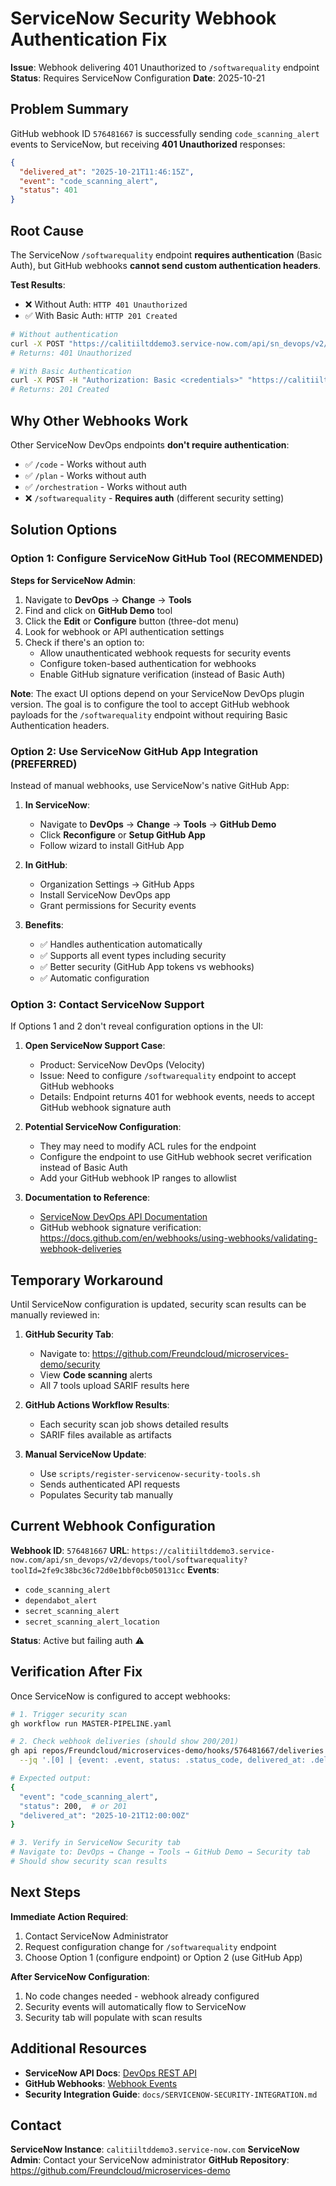 # ServiceNow Security Webhook Authentication Fix

**Issue**: Webhook delivering 401 Unauthorized to `/softwarequality` endpoint
**Status**: Requires ServiceNow Configuration
**Date**: 2025-10-21

## Problem Summary

GitHub webhook ID `576481667` is successfully sending `code_scanning_alert` events to ServiceNow, but receiving **401 Unauthorized** responses:

```json
{
  "delivered_at": "2025-10-21T11:46:15Z",
  "event": "code_scanning_alert",
  "status": 401
}
```

## Root Cause

The ServiceNow `/softwarequality` endpoint **requires authentication** (Basic Auth), but GitHub webhooks **cannot send custom authentication headers**.

**Test Results**:
- ❌ Without Auth: `HTTP 401 Unauthorized`
- ✅ With Basic Auth: `HTTP 201 Created`

```bash
# Without authentication
curl -X POST "https://calitiiltddemo3.service-now.com/api/sn_devops/v2/devops/tool/softwarequality?toolId=..."
# Returns: 401 Unauthorized

# With Basic Authentication
curl -X POST -H "Authorization: Basic <credentials>" "https://calitiiltddemo3.service-now.com/api/sn_devops/v2/devops/tool/softwarequality?toolId=..."
# Returns: 201 Created
```

## Why Other Webhooks Work

Other ServiceNow DevOps endpoints **don't require authentication**:
- ✅ `/code` - Works without auth
- ✅ `/plan` - Works without auth
- ✅ `/orchestration` - Works without auth
- ❌ `/softwarequality` - **Requires auth** (different security setting)

## Solution Options

### Option 1: Configure ServiceNow GitHub Tool (RECOMMENDED)

**Steps for ServiceNow Admin**:

1. Navigate to **DevOps** → **Change** → **Tools**
2. Find and click on **GitHub Demo** tool
3. Click the **Edit** or **Configure** button (three-dot menu)
4. Look for webhook or API authentication settings
5. Check if there's an option to:
   - Allow unauthenticated webhook requests for security events
   - Configure token-based authentication for webhooks
   - Enable GitHub signature verification (instead of Basic Auth)

**Note**: The exact UI options depend on your ServiceNow DevOps plugin version. The goal is to configure the tool to accept GitHub webhook payloads for the `/softwarequality` endpoint without requiring Basic Authentication headers.

### Option 2: Use ServiceNow GitHub App Integration (PREFERRED)

Instead of manual webhooks, use ServiceNow's native GitHub App:

1. **In ServiceNow**:
   - Navigate to **DevOps** → **Change** → **Tools** → **GitHub Demo**
   - Click **Reconfigure** or **Setup GitHub App**
   - Follow wizard to install GitHub App

2. **In GitHub**:
   - Organization Settings → GitHub Apps
   - Install ServiceNow DevOps app
   - Grant permissions for Security events

3. **Benefits**:
   - ✅ Handles authentication automatically
   - ✅ Supports all event types including security
   - ✅ Better security (GitHub App tokens vs webhooks)
   - ✅ Automatic configuration

### Option 3: Contact ServiceNow Support

If Options 1 and 2 don't reveal configuration options in the UI:

1. **Open ServiceNow Support Case**:
   - Product: ServiceNow DevOps (Velocity)
   - Issue: Need to configure `/softwarequality` endpoint to accept GitHub webhooks
   - Details: Endpoint returns 401 for webhook events, needs to accept GitHub webhook signature auth

2. **Potential ServiceNow Configuration**:
   - They may need to modify ACL rules for the endpoint
   - Configure the endpoint to use GitHub webhook secret verification instead of Basic Auth
   - Add your GitHub webhook IP ranges to allowlist

3. **Documentation to Reference**:
   - [ServiceNow DevOps API Documentation](https://docs.servicenow.com/bundle/vancouver-devops/page/product/enterprise-dev-ops/reference/r-devops-api.html)
   - GitHub webhook signature verification: https://docs.github.com/en/webhooks/using-webhooks/validating-webhook-deliveries

## Temporary Workaround

Until ServiceNow configuration is updated, security scan results can be manually reviewed in:

1. **GitHub Security Tab**:
   - Navigate to: https://github.com/Freundcloud/microservices-demo/security
   - View **Code scanning** alerts
   - All 7 tools upload SARIF results here

2. **GitHub Actions Workflow Results**:
   - Each security scan job shows detailed results
   - SARIF files available as artifacts

3. **Manual ServiceNow Update**:
   - Use `scripts/register-servicenow-security-tools.sh`
   - Sends authenticated API requests
   - Populates Security tab manually

## Current Webhook Configuration

**Webhook ID**: `576481667`
**URL**: `https://calitiiltddemo3.service-now.com/api/sn_devops/v2/devops/tool/softwarequality?toolId=2fe9c38bc36c72d0e1bbf0cb050131cc`
**Events**:
- `code_scanning_alert`
- `dependabot_alert`
- `secret_scanning_alert`
- `secret_scanning_alert_location`

**Status**: Active but failing auth ⚠️

## Verification After Fix

Once ServiceNow is configured to accept webhooks:

```bash
# 1. Trigger security scan
gh workflow run MASTER-PIPELINE.yaml

# 2. Check webhook deliveries (should show 200/201)
gh api repos/Freundcloud/microservices-demo/hooks/576481667/deliveries \
  --jq '.[0] | {event: .event, status: .status_code, delivered_at: .delivered_at}'

# Expected output:
{
  "event": "code_scanning_alert",
  "status": 200,  # or 201
  "delivered_at": "2025-10-21T12:00:00Z"
}

# 3. Verify in ServiceNow Security tab
# Navigate to: DevOps → Change → Tools → GitHub Demo → Security tab
# Should show security scan results
```

## Next Steps

**Immediate Action Required**:
1. Contact ServiceNow Administrator
2. Request configuration change for `/softwarequality` endpoint
3. Choose Option 1 (configure endpoint) or Option 2 (use GitHub App)

**After ServiceNow Configuration**:
1. No code changes needed - webhook already configured
2. Security events will automatically flow to ServiceNow
3. Security tab will populate with scan results

## Additional Resources

- **ServiceNow API Docs**: [DevOps REST API](https://docs.servicenow.com/bundle/vancouver-devops/page/product/enterprise-dev-ops/reference/r-devops-api.html)
- **GitHub Webhooks**: [Webhook Events](https://docs.github.com/en/webhooks/webhook-events-and-payloads)
- **Security Integration Guide**: `docs/SERVICENOW-SECURITY-INTEGRATION.md`

## Contact

**ServiceNow Instance**: `calitiiltddemo3.service-now.com`
**ServiceNow Admin**: Contact your ServiceNow administrator
**GitHub Repository**: https://github.com/Freundcloud/microservices-demo
